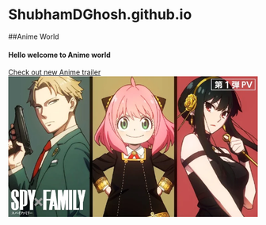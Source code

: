 # ShubhamDGhosh.github.io
##Anime World
#### Hello welcome to Anime world
[Check out new Anime trailer](https://www.youtube.com/watch?v=ZWXuGxQ5G_0)
<img src = "spy-x-family.webp">

